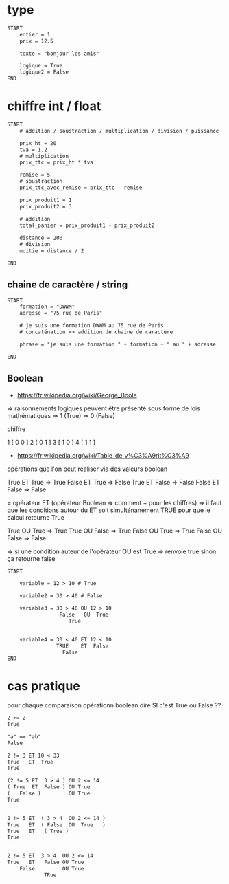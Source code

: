 # type 

```txt
START
    entier = 1
    prix = 12.5

    texte = "bonjour les amis"

    logique = True
    logique2 = False
END
```

# chiffre int / float

```txt
START
    # addition / soustraction / multiplication / division / puissance

    prix_ht = 20 
    tva = 1.2
    # multiplication
    prix_ttc = prix_ht * tva 

    remise = 5
    # soustraction
    prix_ttc_avec_remise = prix_ttc - remise

    prix_produit1 = 1
    prix_produit2 = 3

    # addition 
    total_panier = prix_produit1 + prix_produit2
    
    distance = 200
    # division 
    moitie = distance / 2 

END
```

## chaine de caractère / string 

```txt
START
    formation = "DWWM"
    adresse = "75 rue de Paris"

    # je suis une formation DWWM au 75 rue de Paris
    # concaténation => addition de chaine de caractère 

    phrase = "je suis une formation " + formation + " au " + adresse

END
```

## Boolean 

- <https://fr.wikipedia.org/wiki/George_Boole>

=>  raisonnements logiques peuvent être présenté sous forme de lois mathématiques 
=> 1 (True)
=> 0 (False)

chiffre 

1    [ 0  0 ]
2    [ 0  1 ]
3    [ 1  0 ]
4    [ 1  1 ]

- <https://fr.wikipedia.org/wiki/Table_de_v%C3%A9rit%C3%A9>

opérations que l'on peut réaliser via des valeurs boolean

True ET True => True
False ET True => False
True ET False => False
False ET False => False 

= opérateur ET (opérateur Boolean => comment + pour les chiffres)
=> il faut que les conditions autour du ET soit simulténanement TRUE pour que le calcul retourne True 

True OU True => True
True OU False => True
False OU True => True
False OU False => False 

=> si une condition auteur de l'opérateur OU est True => renvoie true sinon ça retourne false 


```txt
START

    variable = 12 > 10 # True

    variable2 = 30 > 40 # False

    variable3 = 30 > 40 OU 12 > 10
                 False   OU  True
                    True 


    variable4 = 30 < 40 ET 12 < 10
                TRUE    ET  False
                  False 
END
```

# cas pratique 

pour chaque comparaison opérationn boolean dire SI c'est True ou False ??

```txt
2 >= 2 
True

"a" == "ab"
False

2 != 3 ET 10 < 33
True   ET  True 
True 

(2 != 5 ET  3 > 4 ) OU 2 <= 14 
( True  ET  False ) OU True
(   False )         OU True
True   


2 != 5 ET  ( 3 > 4  OU 2 <= 14 ) 
True   ET  ( False  OU  True   )
True   ET   ( True )
True 


2 != 5 ET  3 > 4  OU 2 <= 14  
True   ET   False OU True
    False         OU True
            TRue 

```
